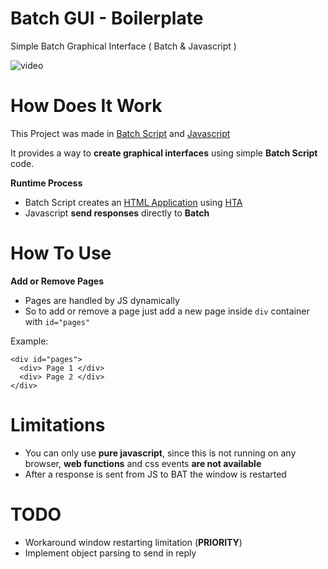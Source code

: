 # Batch GUI - Boilerplate
Simple Batch Graphical Interface ( Batch &amp; Javascript )

![video](https://i.ibb.co/MfvkZbv/ezgif-com-gif-maker-3.gif)

# How Does It Work
This Project was made in [Batch  Script](https://en.wikipedia.org/wiki/Batch_file) and [Javascript](https://en.wikipedia.org/wiki/JavaScript)

It provides a way to **create graphical interfaces** using simple **Batch Script** code.

**Runtime Process**
* Batch Script creates an [HTML Application](https://en.wikipedia.org/wiki/HTML_Application) using [HTA](https://en.wikipedia.org/wiki/%22Hello,_World!%22_program)
* Javascript **send responses** directly to **Batch**

# How To Use

**Add or Remove Pages**
* Pages are handled by JS dynamically
* So to add or remove a page just add a new page inside `div` container with `id="pages"`</br>

Example: 

    <div id="pages">
      <div> Page 1 </div>
      <div> Page 2 </div>
    </div>

# Limitations
* You can only use **pure javascript**, since this is not running on any browser, **web functions** and css events **are not available**
* After a response is sent from JS to BAT the window is restarted

# TODO
* Workaround window restarting limitation (**PRIORITY**)
* Implement object parsing to send in reply
